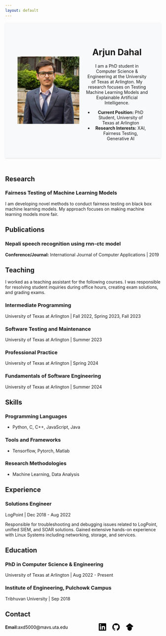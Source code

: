 ```yaml
---
layout: default
---
```


<link rel="stylesheet" type="text/css" href="styles.css">

<header style="background: #f8f9fa; padding: 40px; box-shadow: 0 2px 4px rgba(0,0,0,0.1);">
  <div style="display: flex; align-items: center;">
    <img src="photo.jpg" alt="Arjun Dahal" style="width: 200px; height: auto; margin-right: 20px;">
    <div>
      <h1>Arjun Dahal</h1>
      <p>I am a PhD student in Computer Science & Engineering at the University of Texas at Arlington. My research focuses on Testing Machine Learning Models and Explainable Artificial Intelligence.</p>
      <ul>
        <li><strong>Current Position:</strong> PhD Student, University of Texas at Arlington</li>
        <li><strong>Research Interests:</strong> XAI, Fairness Testing, Generative AI</li>
      </ul>
    </div>
  </div>
</header>




## Research

### Fairness Testing of Machine Learning Models
I am developing novel methods to conduct fairness testing on black box machine learning models. My approach focuses on making machine learning models more fair.





## Publications

### Nepali speech recognition using rnn-ctc model
**Conference/Journal:** International Journal of Computer Applications | 2019





## Teaching

I worked as a teaching assistant for the following courses. I was responsible for resolving student inquiries during office hours, creating exam solutions, and grading exams.

### Intermediate Programming
University of Texas at Arlington | Fall 2022, Spring 2023, Fall 2023

### Software Testing and Maintenance
University of Texas at Arlington | Summer 2023

### Professional Practice
University of Texas at Arlington | Spring 2024

### Fundamentals of Software Engineering
University of Texas at Arlington | Summer 2024




## Skills

### Programming Languages
- Python, C, C++, JavaScript, Java

### Tools and Frameworks
- Tensorflow, Pytorch, Matlab

### Research Methodologies
- Machine Learning, Data Analysis





## Experience

### Solutions Engineer 
LogPoint | Dec 2018 - Aug 2022

Responsible for troubleshooting and debugging issues related to LogPoint, unified SIEM, and SOAR solutions. Gained extensive hands-on experience with Linux Systems including networking, storage, and services.





## Education

### PhD in Computer Science & Engineering
University of Texas at Arlington | Aug 2022 - Present

### Institute of Engineering, Pulchowk Campus
Tribhuvan University | Sep 2018





## Contact

<div style="display: flex; align-items: center;">
  <!-- Display "Email:" label and email address -->
  <span style="font-weight: bold;">Email:</span>
  <a href="mailto:axd5000@mavs.uta.edu" style="text-decoration: none; color: black; margin-right: 100px;">axd5000@mavs.uta.edu</a>

  <!-- LinkedIn -->
  <a href="https://www.linkedin.com/in/arjdahal/" style="margin-right: 20px;">
    <img src="linkedin.svg" alt="LinkedIn" style="width: 24px; height: 24px; vertical-align: middle;">
  </a>

  <!-- GitHub -->
  <a href="https://github.com/ajdahal">
    <img src="github.svg" alt="GitHub" style="width: 24px; height: 24px; vertical-align: middle; margin-right: 20px;">
  </a>

  <!-- Google Scholar -->
  <a href="https://scholar.google.com/citations?hl=en&user=fI9pyVIAAAAJ">
    <img src="googlescholar.svg" alt="Google Scholar" style="width: 24px; height: 24px; vertical-align: middle;">
  </a>
</div>


